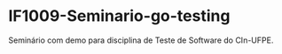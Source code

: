 # IF1009-Seminario-go-testing
Seminário com demo para disciplina de Teste de Software do CIn-UFPE.



